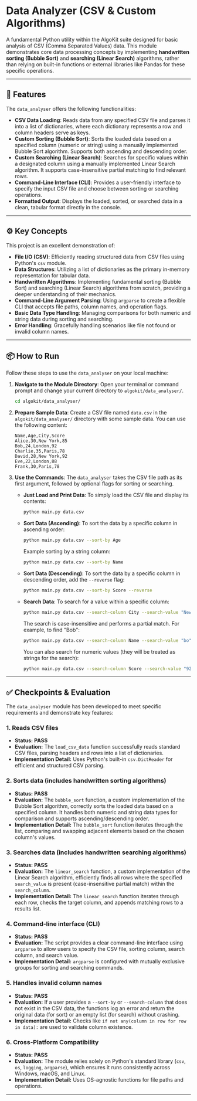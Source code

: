 # Data Analyzer (CSV & Custom Algorithms)

A fundamental Python utility within the AlgoKit suite designed for basic analysis of CSV (Comma Separated Values) data. This module demonstrates core data processing concepts by implementing **handwritten sorting (Bubble Sort)** and **searching (Linear Search)** algorithms, rather than relying on built-in functions or external libraries like Pandas for these specific operations.

-----

## 🚀 Features

The `data_analyser` offers the following functionalities:

  * **CSV Data Loading**: Reads data from any specified CSV file and parses it into a list of dictionaries, where each dictionary represents a row and column headers serve as keys.
  * **Custom Sorting (Bubble Sort)**: Sorts the loaded data based on a specified column (numeric or string) using a manually implemented Bubble Sort algorithm. Supports both ascending and descending order.
  * **Custom Searching (Linear Search)**: Searches for specific values within a designated column using a manually implemented Linear Search algorithm. It supports case-insensitive partial matching to find relevant rows.
  * **Command-Line Interface (CLI)**: Provides a user-friendly interface to specify the input CSV file and choose between sorting or searching operations.
  * **Formatted Output**: Displays the loaded, sorted, or searched data in a clean, tabular format directly in the console.

-----

## ⚙️ Key Concepts

This project is an excellent demonstration of:

  * **File I/O (CSV)**: Efficiently reading structured data from CSV files using Python's `csv` module.
  * **Data Structures**: Utilizing a list of dictionaries as the primary in-memory representation for tabular data.
  * **Handwritten Algorithms**: Implementing fundamental sorting (Bubble Sort) and searching (Linear Search) algorithms from scratch, providing a deeper understanding of their mechanics.
  * **Command-Line Argument Parsing**: Using `argparse` to create a flexible CLI that accepts file paths, column names, and operation flags.
  * **Basic Data Type Handling**: Managing comparisons for both numeric and string data during sorting and searching.
  * **Error Handling**: Gracefully handling scenarios like file not found or invalid column names.

-----

## 📦 How to Run

Follow these steps to use the `data_analyser` on your local machine:

1.  **Navigate to the Module Directory**:
    Open your terminal or command prompt and change your current directory to `algokit/data_analyser/`.

    ```bash
    cd algokit/data_analyser/
    ```

2.  **Prepare Sample Data**:
    Create a CSV file named `data.csv` in the `algokit/data_analyser/` directory with some sample data. You can use the following content:

    ```csv
    Name,Age,City,Score
    Alice,30,New York,85
    Bob,24,London,92
    Charlie,35,Paris,78
    David,28,New York,92
    Eve,22,London,88
    Frank,30,Paris,78
    ```

3.  **Use the Commands**:
    The `data_analyser` takes the CSV file path as its first argument, followed by optional flags for sorting or searching.

      * **Just Load and Print Data**:
        To simply load the CSV file and display its contents:

        ```bash
        python main.py data.csv
        ```

      * **Sort Data (Ascending)**:
        To sort the data by a specific column in ascending order:

        ```bash
        python main.py data.csv --sort-by Age
        ```

        Example sorting by a string column:

        ```bash
        python main.py data.csv --sort-by Name
        ```

      * **Sort Data (Descending)**:
        To sort the data by a specific column in descending order, add the `--reverse` flag:

        ```bash
        python main.py data.csv --sort-by Score --reverse
        ```

      * **Search Data**:
        To search for a value within a specific column:

        ```bash
        python main.py data.csv --search-column City --search-value "New York"
        ```

        The search is case-insensitive and performs a partial match. For example, to find "Bob":

        ```bash
        python main.py data.csv --search-column Name --search-value "bo"
        ```

        You can also search for numeric values (they will be treated as strings for the search):

        ```bash
        python main.py data.csv --search-column Score --search-value "92"
        ```

-----

## ✅ Checkpoints & Evaluation

The `data_analyser` module has been developed to meet specific requirements and demonstrate key features:

### **1. Reads CSV files**

  * **Status:** **PASS**
  * **Evaluation:** The `load_csv_data` function successfully reads standard CSV files, parsing headers and rows into a list of dictionaries.
  * **Implementation Detail:** Uses Python's built-in `csv.DictReader` for efficient and structured CSV parsing.

### **2. Sorts data (includes handwritten sorting algorithms)**

  * **Status:** **PASS**
  * **Evaluation:** The `bubble_sort` function, a custom implementation of the Bubble Sort algorithm, correctly sorts the loaded data based on a specified column. It handles both numeric and string data types for comparison and supports ascending/descending order.
  * **Implementation Detail:** The `bubble_sort` function iterates through the list, comparing and swapping adjacent elements based on the chosen column's values.

### **3. Searches data (includes handwritten searching algorithms)**

  * **Status:** **PASS**
  * **Evaluation:** The `linear_search` function, a custom implementation of the Linear Search algorithm, efficiently finds all rows where the specified `search_value` is present (case-insensitive partial match) within the `search_column`.
  * **Implementation Detail:** The `linear_search` function iterates through each row, checks the target column, and appends matching rows to a results list.

### **4. Command-line interface (CLI)**

  * **Status:** **PASS**
  * **Evaluation:** The script provides a clear command-line interface using `argparse` to allow users to specify the CSV file, sorting column, search column, and search value.
  * **Implementation Detail:** `argparse` is configured with mutually exclusive groups for sorting and searching commands.

### **5. Handles invalid column names**

  * **Status:** **PASS**
  * **Evaluation:** If a user provides a `--sort-by` or `--search-column` that does not exist in the CSV data, the functions log an error and return the original data (for sort) or an empty list (for search) without crashing.
  * **Implementation Detail:** Checks like `if not any(column in row for row in data):` are used to validate column existence.

### **6. Cross-Platform Compatibility**

  * **Status:** **PASS**
  * **Evaluation:** The module relies solely on Python's standard library (`csv`, `os`, `logging`, `argparse`), which ensures it runs consistently across Windows, macOS, and Linux.
  * **Implementation Detail:** Uses OS-agnostic functions for file paths and operations.

-----